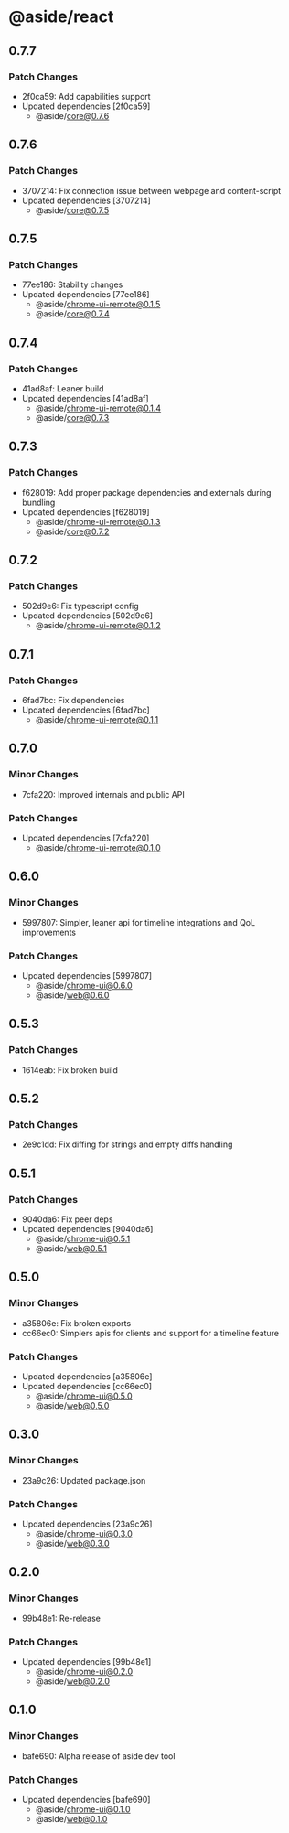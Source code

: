 # @aside/react

## 0.7.7

### Patch Changes

- 2f0ca59: Add capabilities support
- Updated dependencies [2f0ca59]
  - @aside/core@0.7.6

## 0.7.6

### Patch Changes

- 3707214: Fix connection issue between webpage and content-script
- Updated dependencies [3707214]
  - @aside/core@0.7.5

## 0.7.5

### Patch Changes

- 77ee186: Stability changes
- Updated dependencies [77ee186]
  - @aside/chrome-ui-remote@0.1.5
  - @aside/core@0.7.4

## 0.7.4

### Patch Changes

- 41ad8af: Leaner build
- Updated dependencies [41ad8af]
  - @aside/chrome-ui-remote@0.1.4
  - @aside/core@0.7.3

## 0.7.3

### Patch Changes

- f628019: Add proper package dependencies and externals during bundling
- Updated dependencies [f628019]
  - @aside/chrome-ui-remote@0.1.3
  - @aside/core@0.7.2

## 0.7.2

### Patch Changes

- 502d9e6: Fix typescript config
- Updated dependencies [502d9e6]
  - @aside/chrome-ui-remote@0.1.2

## 0.7.1

### Patch Changes

- 6fad7bc: Fix dependencies
- Updated dependencies [6fad7bc]
  - @aside/chrome-ui-remote@0.1.1

## 0.7.0

### Minor Changes

- 7cfa220: Improved internals and public API

### Patch Changes

- Updated dependencies [7cfa220]
  - @aside/chrome-ui-remote@0.1.0

## 0.6.0

### Minor Changes

- 5997807: Simpler, leaner api for timeline integrations and QoL improvements

### Patch Changes

- Updated dependencies [5997807]
  - @aside/chrome-ui@0.6.0
  - @aside/web@0.6.0

## 0.5.3

### Patch Changes

- 1614eab: Fix broken build

## 0.5.2

### Patch Changes

- 2e9c1dd: Fix diffing for strings and empty diffs handling

## 0.5.1

### Patch Changes

- 9040da6: Fix peer deps
- Updated dependencies [9040da6]
  - @aside/chrome-ui@0.5.1
  - @aside/web@0.5.1

## 0.5.0

### Minor Changes

- a35806e: Fix broken exports
- cc66ec0: Simplers apis for clients and support for a timeline feature

### Patch Changes

- Updated dependencies [a35806e]
- Updated dependencies [cc66ec0]
  - @aside/chrome-ui@0.5.0
  - @aside/web@0.5.0

## 0.3.0

### Minor Changes

- 23a9c26: Updated package.json

### Patch Changes

- Updated dependencies [23a9c26]
  - @aside/chrome-ui@0.3.0
  - @aside/web@0.3.0

## 0.2.0

### Minor Changes

- 99b48e1: Re-release

### Patch Changes

- Updated dependencies [99b48e1]
  - @aside/chrome-ui@0.2.0
  - @aside/web@0.2.0

## 0.1.0

### Minor Changes

- bafe690: Alpha release of aside dev tool

### Patch Changes

- Updated dependencies [bafe690]
  - @aside/chrome-ui@0.1.0
  - @aside/web@0.1.0

